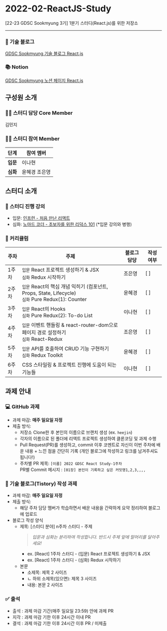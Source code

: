 # 2022-02-ReactJS-Study
[22-23 GDSC Sookmyung 3기] 1분기 스터디(React.js)를 위한 저장소

---

### 🌱 기술 블로그  
[GDSC Sookmyung 기술 블로그 React.js](https://dsc-sookmyung.tistory.com/category/Group%20Study%20%282022-2023%29/React.js)  

### 📚 Notion  
[GDSC Sookmyung 노션 페이지 React.js](https://www.notion.so/1-React-js-b04b7c494d7c481e9c0dc0c260b23dc5)


## 구성원 소개

### 🙋‍♀️ 스터디 담당 Core Member
김민지

### 🤸‍♂️ 스터디 참여 Member
| 단계 | 참여 멤버 |
| -- | -- |
| **입문** | 이나현 |
| **심화** | 윤혜경 조은영 |


## 스터디 소개

### 📖 스터디 진행 강의 
- 입문: [인프런 - 처음 만난 리액트](https://www.inflearn.com/course/%EC%B2%98%EC%9D%8C-%EB%A7%8C%EB%82%9C-%EB%A6%AC%EC%95%A1%ED%8A%B8)
- 심화: [노마드 코더 - 초보자를 위한 리덕스 101](https://nomadcoders.co/redux-for-beginners) (*입문 강의와 병행)


### 📆 커리큘럼

| 주차 | 주제 | 블로그 담당 | 작성 여부 |
| ---- | ---- | ----------- | --------- |
| 1주차 | `입문` React 프로젝트 생성하기 & JSX <br /> `심화` Redux 시작하기 | 조은영 | [ ] |
| 2주차 | `입문` React의 핵심 개념 익히기 (컴포넌트, Props, State, Lifecycle) <br /> `심화` Pure Redux(1): Counter | 윤혜경 | [ ] |
| 3주차 | `입문` React의 Hooks <br /> `심화` Pure Redux(2): To-do List | 이나현 | [ ] |
| 4주차 | `입문` 이벤트 핸들링 & react-router-dom으로 페이지 경로 설정하기 <br /> `심화` React-Redux | 조은영 | [ ] |
| 5주차 | `입문` API를 호출하여 CRUD 기능 구현하기 <br /> `심화` Redux Toolkit | 윤혜경 | [ ] |
| 6주차 | CSS 스타일링 & 프로젝트 진행에 도움이 되는 기능들 | 이나현 | [ ] |



## 과제 안내

### 💻 GitHub 과제
- 과제 마감: **매주 일요일 자정**
- 제출 방식: 
    - 저장소 Clone한 후 본인의 이름으로 브랜치 생성 (ex. `heejin`)
    - 각자의 이름으로 된 폴더에 리액트 프로젝트 생성하여 클론코딩 및 과제 수행
    - Pull Request(PR)를 생성하고, commit 이후 코멘트로 자신이 이번 주차에 배운 내용 + 느낀 점을 간단히 기록 (개인 블로그에 작성하고 링크를 남겨주셔도 됩니다!)
    - 주차별 PR 제목: `[이름] 2022 GDSC React Study-1주차`  
    PR별 Commit 메시지 : `[01장] 본인이 기록하고 싶은 커밋명1,2,3,,,,`

### 📝 기술 블로그(Tistory) 작성 과제
- 과제 마감: **매주 일요일 자정**
- 제출 방식: 
    -  해당 주차 담당 멤버가 학습하면서 배운 내용을 간략하게 요약 정리하여 블로그에 업로드
- 블로그 작성 양식
    - 제목: [스터디 분야] n주차 스터디 - 주제
        > *입문과 심화는 분리하여 작성합니다. 반드시 주제 앞에 말머리를 달아주세요!*
        - ex. [React] 1주차 스터디 - (입문) React 프로젝트 생성하기 & JSX
        - ex. [React] 1주차 스터디 - (심화) Redux 시작하기
    - 본문
        - 소제목: 제목 2 사이즈
        - ㄴ 하위 소제목(있으면): 제목 3 사이즈
        - 내용: 본문 2 사이즈

### ✅ 출석
- 출석 : 과제 마감 기간(매주 일요일 23:59) 안에 과제 PR
- 지각 : 과제 마감 기한 이후 24시간 이내 PR
- 결석 : 과제 마감 기한 이후 24시간 이후 PR / 미제출
